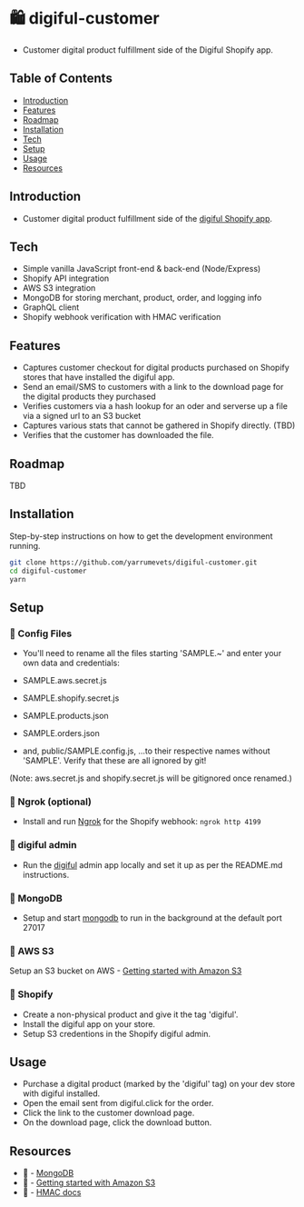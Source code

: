 # 🛍️ digiful-customer

- Customer digital product fulfillment side of the Digiful Shopify app.

## Table of Contents

- [Introduction](#introduction)
- [Features](#features)
- [Roadmap](#roadmap)
- [Installation](#installation)
- [Tech](#tech)
- [Setup](#setup)
- [Usage](#usage)
- [Resources](#resources)

## Introduction

- Customer digital product fulfillment side of the [digiful Shopify app](https://github.com/yarrumevets/digiful).

## Tech

- Simple vanilla JavaScript front-end &amp; back-end (Node/Express)
- Shopify API integration
- AWS S3 integration
- MongoDB for storing merchant, product, order, and logging info
- GraphQL client
- Shopify webhook verification with HMAC verification

## Features

- Captures customer checkout for digital products purchased on Shopify stores that have installed the digiful app.
- Send an email/SMS to customers with a link to the download page for the digital products they purchased
- Verifies customers via a hash lookup for an oder and serverse up a file via a signed url to an S3 bucket
- Captures various stats that cannot be gathered in Shopify directly. (TBD)
- Verifies that the customer has downloaded the file.

## Roadmap

TBD

## Installation

Step-by-step instructions on how to get the development environment running.

```bash
git clone https://github.com/yarrumevets/digiful-customer.git
cd digiful-customer
yarn
```

## Setup

### 🔹 Config Files

- You'll need to rename all the files starting 'SAMPLE.~' and enter your own data and credentials:

- SAMPLE.aws.secret.js
- SAMPLE.shopify.secret.js
- SAMPLE.products.json
- SAMPLE.orders.json
- and, public/SAMPLE.config.js,
  ...to their respective names without 'SAMPLE'. Verify that these are all ignored by git!

(Note: aws.secret.js and shopify.secret.js will be gitignored once renamed.)

### 🔹 Ngrok (optional)

- Install and run [Ngrok](https://ngrok.com) for the Shopify webhook:
  `ngrok http 4199`

### 🔹 digiful admin

- Run the [digiful](https://github.com/yarrumevets/digiful) admin app locally and set it up as per the README.md instructions.

### 🔹 MongoDB

- Setup and start [mongodb](https://www.mongodb.com/docs/manual/installation/) to run in the background at the default port 27017

### 🔹 AWS S3

Setup an S3 bucket on AWS - [Getting started with Amazon S3](https://docs.aws.amazon.com/AmazonS3/latest/userguide/GetStartedWithS3.html)

### 🔹 Shopify

- Create a non-physical product and give it the tag 'digiful'.
- Install the digiful app on your store.
- Setup S3 credentions in the Shopify digiful admin.

## Usage

- Purchase a digital product (marked by the 'digiful' tag) on your dev store with digiful installed.
- Open the email sent from digiful.click for the order.
- Click the link to the customer download page.
- On the download page, click the download button.

## Resources

- 🔗 - [MongoDB](https://www.mongodb.com/docs/manual/installation/)
- 🔗 - [Getting started with Amazon S3](https://docs.aws.amazon.com/AmazonS3/latest/userguide/GetStartedWithS3.html)
- 🔗 - [HMAC docs](https://nodejs.org/api/crypto.html#class-hmac)
